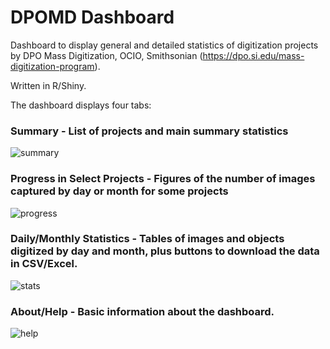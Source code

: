 # DPOMD Dashboard

Dashboard to display general and detailed statistics of digitization projects by DPO Mass Digitization, OCIO, Smithsonian (https://dpo.si.edu/mass-digitization-program).

Written in R/Shiny. 

The dashboard displays four tabs:

### Summary - List of projects and main summary statistics

![summary](https://user-images.githubusercontent.com/2302171/80376569-029c5e80-8868-11ea-9d33-edf4d66098e0.png)

### Progress in Select Projects - Figures of the number of images captured by day or month for some projects

![progress](https://user-images.githubusercontent.com/2302171/80377533-68d5b100-8869-11ea-9425-72f09f686fd1.png)

### Daily/Monthly Statistics - Tables of images and objects digitized by day and month, plus buttons to download the data in CSV/Excel.

![stats](https://user-images.githubusercontent.com/2302171/80377682-99b5e600-8869-11ea-986c-b2234a29b73e.png)

### About/Help - Basic information about the dashboard.

![help](https://user-images.githubusercontent.com/2302171/80377798-bb16d200-8869-11ea-9c8c-5af62f5a9fb9.png)
